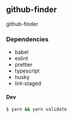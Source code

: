 ## github-finder

github-finder

### Dependencies

- babel
- eslint
- prettier
- typescript
- husky
- lint-staged

#### Dev

```bash
$ yarn && yarn validate
```
